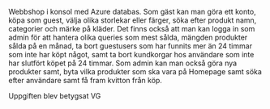 Webbshop i konsol med Azure databas. Som gäst kan man göra ett konto, köpa som guest, välja olika storlekar eller färger, söka efter produkt namn, categorier och märke på kläder. 
Det finns också att man kan logga in som admin för att hantera olika queries som mest sålda, mängden produkter sålda på en månad, ta bort guestusers som har funnits mer än 24 timmar som inte har köpt något,
samt ta bort kundkorgar hos användare som inte har slutfört köpet på 24 timmar. Som admin kan man också göra nya produkter samt, byta vilka produkter som ska vara på Homepage samt söka efter användare samt få fram kvitton från köp.

Uppgiften blev betygsat VG
